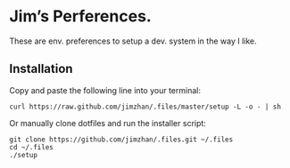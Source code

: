 # Jim’s Perferences.

These are env. preferences to setup a dev. system in the way I like.

## Installation
Copy and paste the following line into your terminal:

    curl https://raw.github.com/jimzhan/.files/master/setup -L -o - | sh

Or manually clone dotfiles and run the installer script:

    git clone https://github.com/jimzhan/.files.git ~/.files
    cd ~/.files
    ./setup
